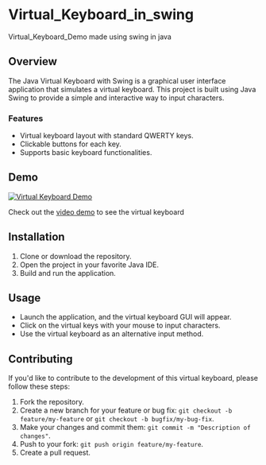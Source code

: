 # Virtual_Keyboard_in_swing
Virtual_Keyboard_Demo made using swing in java

## Overview

The Java Virtual Keyboard with Swing is a graphical user interface application that simulates a virtual keyboard. This project is built using Java Swing to provide a simple and interactive way to input characters.

### Features

- Virtual keyboard layout with standard QWERTY keys.
- Clickable buttons for each key.
- Supports basic keyboard functionalities.

## Demo

[![Virtual Keyboard Demo](res/img.gif)](res/demo1.gif)

Check out the [video demo](res/demo1.mp4) to see the virtual keyboard 

## Installation

1. Clone or download the repository.
2. Open the project in your favorite Java IDE.
3. Build and run the application.

## Usage

- Launch the application, and the virtual keyboard GUI will appear.
- Click on the virtual keys with your mouse to input characters.
- Use the virtual keyboard as an alternative input method.

## Contributing

If you'd like to contribute to the development of this virtual keyboard, please follow these steps:

1. Fork the repository.
2. Create a new branch for your feature or bug fix: `git checkout -b feature/my-feature` or `git checkout -b bugfix/my-bug-fix`.
3. Make your changes and commit them: `git commit -m "Description of changes"`.
4. Push to your fork: `git push origin feature/my-feature`.
5. Create a pull request.
